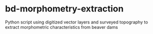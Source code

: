 # bd-morphometry-extraction
Python script using digitized vector layers and surveyed topography to extract morphometric characteristics from beaver dams
